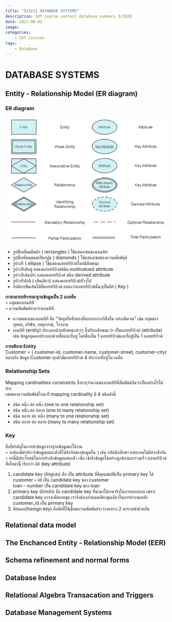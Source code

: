 ```yaml
---
title: "523211 DATABASE SYSTEMS"
description: SUT course content database summary 3/2020
date: 2021-06-02
image: 
categories:
    - SUT Courses
tags:
    - Database
---
```


# DATABASE SYSTEMS
## Entity - Relationship Model (ER diagram)
### ER diagram
![](er.png)
- รูปสี่เหลี่ยมผืนผ้า ( rectangles ) ใช้แสดงเซตของเอนทิท
- รูปสี่เหลี่ยมขนมเปียกปูน ( diamonds ) ใช้แสดงเซตของความสัมพันธ์
- รูปวงรี ( ellipse ) ใช้แสดงแอททริบิวต์โดยมีลักษณะ
- รูปวงรีเส้นคู่ แสดงแอททริบิวต์ชนิด multivalued attribute
- รูปวงรีเส้นประ แสดงแอททริบิวต์ ชนิด derived attribute
- รูปวงรีปกติ ( เส้นเดียว) แสดงแอททริบิวต์ทั่วๆไป
- ถ้ามีการขีดเส้นใต้ที่แอททริบิวต์ แสดงว่าแอททริบิวต์นั้นๆเป็นคีย์ ( Key )  

**เราสามารถพิจารณาฐานข้อมูลเป็น 2 แบบคือ**  
◦ กลุ่มของเอนทิที  
◦ ความสัมพันธ์ระหว่างเอนทิที  
- ความหมายของเอนทิที คือ “วัตถุหรือสิ่งของที่แยกออกจากิส่ิงอื่น อย่างชัดเจน” เช่น กลุ่มของบุคคล, บริษัท, เหตุการณ์, โรงงาน
- เอนทีที (entity) ประกอบด้วยลักษณะต่างๆ ซึ่งเรียกลักษณะว่า เป็นแอททริบิวต์ (attribute) เช่น ข้อมูลบุคคลประกอบด้วยชื่อและที่อยู่ โดยชื่อเป็น 1 แอททริบิวต์และที่อยู่เป็น 1 แอททริบิวต์  

**การอธิบาย Entity**   
Customer = ( customer-id, customer-name, customer-street, customer-city)  
หมายถึง ข้อมูล Customer ทุกตัวมีแอททริบิวต์ 4 ประการที่อยู่ในวงเล็บ
### Relationship Sets
Mapping cardinalities constraints ซึ่งระบุจำนวนของเอนทิทีที่สัมพันธ์กันว่าเป็นอย่างไรได้บ้าง  
เซตของความสัมพันธ์ไบนารี mapping cardinality มี 4 ชนิดดังนี้  
- ชนิด หนึ่ง ต่อ หนึ่ง (one to one relationship set)  
- ชนิด หนึ่ง ต่อ หลาย (one to many relationship set)  
- ชนิด หลาย ต่อ หนึ่ง (many to one relationship set)  
- ชนิด หลาย ต่อ หลาย (many to many relationship set)
### Key
 สิ่งที่สำคัญในการนำข้อมูลจากฐานข้อมูลมาใช้งาน  
◦ จะต้องมีค่าประจำข้อมูลแต่ละตัวที่ไม่ซ้ากับของข้อมูลอื่น ๆ เช่น รหัสนักศึกษา แต่ละคนไม่มีทางซ้ำกัน  
◦ ค่านี้มีประโยชน์ในการอ้างอิงข้อมูลแต่ละตัว เพื่อ เข้าถึงข้อมูลได้อย่างถูกต้องและรวดเร็ว แอททริบิวต์ที่เก็บค่านี้ เรียกว่า คีย์ (key attribute)  
1) candidate key (คีย์คู่แข่ง) คือ เป็น attribute ที่มีคุณสมบัติเป็น primary key ได้  
customer – id เป็น candidate key ของ customer  
loan – number เป็น candidate key ของ loan  
2) primary key (คีย์หลัก) คือ candidate key ที่นำมาใช้งานจริงในการออกแบบ เพราะ candidate key อาจจะมีหลายชุด เราจึงต้องกำหนดเพียงชุดเดียวในการทำงานหลัก
customer_id เป็น primary key  
3) คีย์นอก(foreign key) คือคีย์ที่ใช้เชื่อมความสัมพันธ์ระว่างตาราง 2 ตารางเข้าด้วยกัน
## Relational data model
## The Enchanced Entity - Relationship Model (EER)
## Schema refinement and normal forms
## Database Index
## Relational Algebra Transacation and Triggers
## Database Management Systems